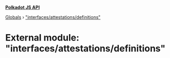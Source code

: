 **[Polkadot JS API](../README.md)**

[Globals](../globals.md) › [&quot;interfaces/attestations/definitions&quot;](_interfaces_attestations_definitions_.md)

# External module: "interfaces/attestations/definitions"

